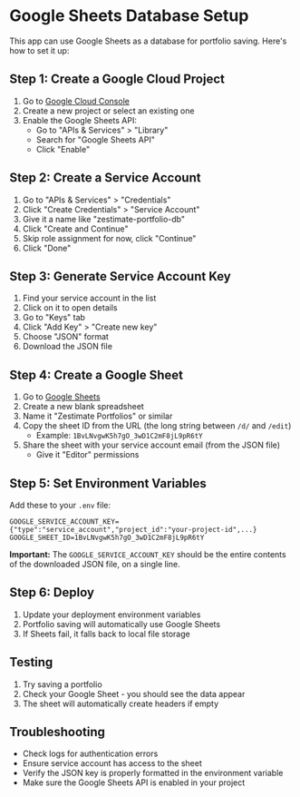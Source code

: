 # Google Sheets Database Setup

This app can use Google Sheets as a database for portfolio saving. Here's how to set it up:

## Step 1: Create a Google Cloud Project

1. Go to [Google Cloud Console](https://console.cloud.google.com/)
2. Create a new project or select an existing one
3. Enable the Google Sheets API:
   - Go to "APIs & Services" > "Library"
   - Search for "Google Sheets API"
   - Click "Enable"

## Step 2: Create a Service Account

1. Go to "APIs & Services" > "Credentials"
2. Click "Create Credentials" > "Service Account"
3. Give it a name like "zestimate-portfolio-db"
4. Click "Create and Continue"
5. Skip role assignment for now, click "Continue"
6. Click "Done"

## Step 3: Generate Service Account Key

1. Find your service account in the list
2. Click on it to open details
3. Go to "Keys" tab
4. Click "Add Key" > "Create new key"
5. Choose "JSON" format
6. Download the JSON file

## Step 4: Create a Google Sheet

1. Go to [Google Sheets](https://sheets.google.com)
2. Create a new blank spreadsheet
3. Name it "Zestimate Portfolios" or similar
4. Copy the sheet ID from the URL (the long string between `/d/` and `/edit`)
   - Example: `1BvLNvgwK5h7gO_3wD1C2mF8jL9pR6tY`
5. Share the sheet with your service account email (from the JSON file)
   - Give it "Editor" permissions

## Step 5: Set Environment Variables

Add these to your `.env` file:

```
GOOGLE_SERVICE_ACCOUNT_KEY={"type":"service_account","project_id":"your-project-id",...}
GOOGLE_SHEET_ID=1BvLNvgwK5h7gO_3wD1C2mF8jL9pR6tY
```

**Important:** The `GOOGLE_SERVICE_ACCOUNT_KEY` should be the entire contents of the downloaded JSON file, on a single line.

## Step 6: Deploy

1. Update your deployment environment variables
2. Portfolio saving will automatically use Google Sheets
3. If Sheets fail, it falls back to local file storage

## Testing

1. Try saving a portfolio
2. Check your Google Sheet - you should see the data appear
3. The sheet will automatically create headers if empty

## Troubleshooting

- Check logs for authentication errors
- Ensure service account has access to the sheet
- Verify the JSON key is properly formatted in the environment variable
- Make sure the Google Sheets API is enabled in your project